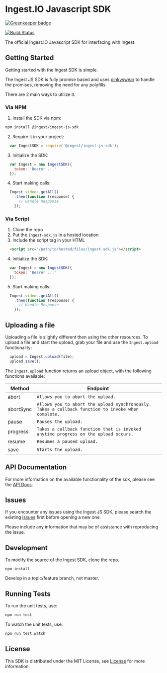# Ingest.IO Javascript SDK

[![Greenkeeper badge](https://badges.greenkeeper.io/ingest/ingest-js-sdk.svg)](https://greenkeeper.io/)

[![Build Status](https://travis-ci.org/ingest/ingest-js-sdk.svg?branch=master)](https://travis-ci.org/ingest/ingest-js-sdk)

The official Ingest.IO Javascript SDK for interfacing with Ingest.

Getting Started
-------------

Getting started with the Ingest SDK is simple.

The Ingest JS SDK is fully promise based and uses [pinkyswear](https://github.com/timjansen/PinkySwear.js) to handle the promises, removing the need for any polyfills.

There are 2 main ways to utilize it.

### Via NPM

1. Install the SDK via npm:

```sh
npm install @ingest/ingest-js-sdk
```

2. Require it in your project:
```javascript
  var IngestSDK = require('@ingest/ingest-js-sdk');
```

3. Initialize the SDK:
```javascript
  var Ingest = new IngestSDK({
    token: 'Bearer ...'
  });
```

4. Start making calls:
```javascript
  Ingest.videos.getAll()
    .then(function (response) {
      // Handle Response
    });
```

### Via Script

1. Clone the repo
2. Put the `ingest-sdk.js` in a hosted location
3. Include the script tag in your HTML

```html
  <script src="/path/to/hosted/files/ingest-sdk.js"></script>
```

4. Initialize the SDK:

```javascript
  var Ingest = new IngestSDK({
    token: 'Bearer ...'
  });
```

5. Start making calls:
```javascript
  Ingest.videos.getAll()
    .then(function (response) {
      // Handle Response
    });
```

Uploading a file
---------------

Uploading a file is slightly different then using the other resources. To upload a file and start the upload, grab your file and use the `Ingest.upload` functionality:

```javascript
  upload = Ingest.upload(file);
  upload.save();
```

The `Ingest.upload` function returns an upload object, with the following functions available:

Method | Endpoint
-------|---------
abort | `Allows you to abort the upload.`
abortSync | `Allows you to abort the upload synchronously. Takes a callback function to invoke when complete.`
pause | `Pauses the upload.`
progress | `Takes a callback function that is invoked anytime progress on the upload occurs.`
resume | `Resumes a paused upload.`
save | `Starts the upload.`


API Documentation
---------------

For more information on the available functionality of the sdk, please see the [API Docs](https://docs.ingest.io/?javascript#).

Issues
-----

If you encounter any issues using the Ingest JS SDK, please search the existing [issues](https://github.com/ingest/ingest-js-sdk/issues) first before opening a new one.

Please include any information that may be of assistance with reproducing the issue.

Development
---------
To modify the source of the Ingest SDK, clone the repo.

```
npm install
```

Develop in a topic/feature branch, not master.

Running Tests
------------

To run the unit tests, use:

```sh
npm run test
```

To watch the unit tests, use:

```sh
npm run test:watch
```

License
------

This SDK is distributed under the MIT License, see [License](LICENSE) for more information.
